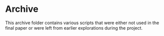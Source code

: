 # Archive

This archive folder contains various scripts that were either not used in the final paper or were left from earlier explorations during the project.
